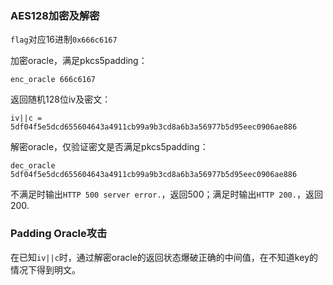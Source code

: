### AES128加密及解密

`flag`对应16进制`0x666c6167`

加密oracle，满足pkcs5padding：

```
enc_oracle 666c6167
```

返回随机128位iv及密文：

```
iv||c = 5df04f5e5dcd655604643a4911cb99a9b3cd8a6b3a56977b5d95eec0906ae886
```

解密oracle，仅验证密文是否满足pkcs5padding：

```
dec_oracle 5df04f5e5dcd655604643a4911cb99a9b3cd8a6b3a56977b5d95eec0906ae886
```

不满足时输出`HTTP 500 server error.`，返回500；满足时输出`HTTP 200.`，返回200.

### Padding Oracle攻击

在已知`iv||c`时，通过解密oracle的返回状态爆破正确的中间值，在不知道key的情况下得到明文。

